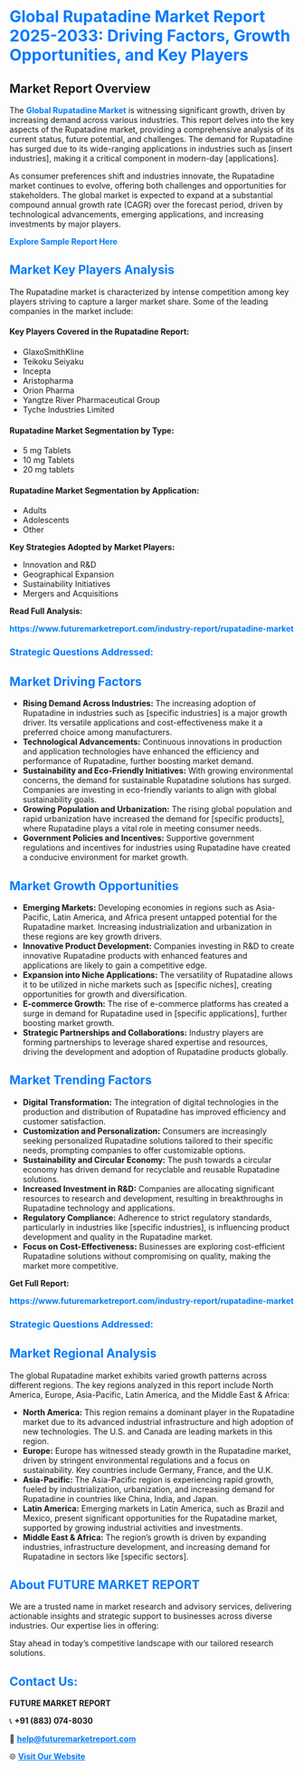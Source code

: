 <h1 style="color: #007BFF;">Global Rupatadine Market Report 2025-2033: Driving Factors, Growth Opportunities, and Key Players</h1>

<section id="overview">
<h2>Market Report Overview</h2>
<p>The <a href="https://www.futuremarketreport.com/industry-report/rupatadine-market" style="color: #007BFF; text-decoration: none;"><strong>Global Rupatadine Market</strong></a> is witnessing significant growth, driven by increasing demand across various industries. This report delves into the key aspects of the Rupatadine market, providing a comprehensive analysis of its current status, future potential, and challenges. The demand for Rupatadine has surged due to its wide-ranging applications in industries such as [insert industries], making it a critical component in modern-day [applications].</p>
<p>As consumer preferences shift and industries innovate, the Rupatadine market continues to evolve, offering both challenges and opportunities for stakeholders. The global market is expected to expand at a substantial compound annual growth rate (CAGR) over the forecast period, driven by technological advancements, emerging applications, and increasing investments by major players.</p>
</section>

<section id="overview">
<p><a href="https://www.futuremarketreport.com/request-sample/reportId=61974" style="color: #007BFF; text-decoration: none;"><strong>Explore Sample Report Here</strong></a></p>
</section>

<section id="key-players">
<h2 style="color: #007BFF;">Market Key Players Analysis</h2>
<p>The Rupatadine market is characterized by intense competition among key players striving to capture a larger market share. Some of the leading companies in the market include:</p>
<h4>Key Players Covered in the Rupatadine Report:</h4>
<ul><li>GlaxoSmithKline</li><li>Teikoku Seiyaku</li><li>Incepta</li><li>Aristopharma</li><li>Orion Pharma</li><li>Yangtze River Pharmaceutical Group</li><li>Tyche Industries Limited</li></ul>
<h4>Rupatadine Market Segmentation by Type:</h4>
<ul><li>5 mg Tablets</li><li>10 mg Tablets</li><li>20 mg tablets</li></ul>

<h4>Rupatadine Market Segmentation by Application:</h4>
<ul><li>Adults</li><li>Adolescents</li><li>Other</li></ul>
<p><strong>Key Strategies Adopted by Market Players:</strong></p>
<ul>
<li>Innovation and R&D</li>
<li>Geographical Expansion</li>
<li>Sustainability Initiatives</li>
<li>Mergers and Acquisitions</li>
</ul>
</section>

<section>
<p><strong>Read Full Analysis: </strong></p><a href="https://www.futuremarketreport.com/industry-report/rupatadine-market" style="color: #007BFF; text-decoration: none;"><strong>https://www.futuremarketreport.com/industry-report/rupatadine-market</strong></a>
<h3 style="color: #007BFF;">Strategic Questions Addressed:</h3>
</section>

<section id="driving-factors">
<h2 style="color: #007BFF;">Market Driving Factors</h2>
<ul>
<li><strong>Rising Demand Across Industries:</strong> The increasing adoption of Rupatadine in industries such as [specific industries] is a major growth driver. Its versatile applications and cost-effectiveness make it a preferred choice among manufacturers.</li>
<li><strong>Technological Advancements:</strong> Continuous innovations in production and application technologies have enhanced the efficiency and performance of Rupatadine, further boosting market demand.</li>
<li><strong>Sustainability and Eco-Friendly Initiatives:</strong> With growing environmental concerns, the demand for sustainable Rupatadine solutions has surged. Companies are investing in eco-friendly variants to align with global sustainability goals.</li>
<li><strong>Growing Population and Urbanization:</strong> The rising global population and rapid urbanization have increased the demand for [specific products], where Rupatadine plays a vital role in meeting consumer needs.</li>
<li><strong>Government Policies and Incentives:</strong> Supportive government regulations and incentives for industries using Rupatadine have created a conducive environment for market growth.</li>
</ul>
</section>

<section id="growth-opportunities">
<h2 style="color: #007BFF;">Market Growth Opportunities</h2>
<ul>
<li><strong>Emerging Markets:</strong> Developing economies in regions such as Asia-Pacific, Latin America, and Africa present untapped potential for the Rupatadine market. Increasing industrialization and urbanization in these regions are key growth drivers.</li>
<li><strong>Innovative Product Development:</strong> Companies investing in R&D to create innovative Rupatadine products with enhanced features and applications are likely to gain a competitive edge.</li>
<li><strong>Expansion into Niche Applications:</strong> The versatility of Rupatadine allows it to be utilized in niche markets such as [specific niches], creating opportunities for growth and diversification.</li>
<li><strong>E-commerce Growth:</strong> The rise of e-commerce platforms has created a surge in demand for Rupatadine used in [specific applications], further boosting market growth.</li>
<li><strong>Strategic Partnerships and Collaborations:</strong> Industry players are forming partnerships to leverage shared expertise and resources, driving the development and adoption of Rupatadine products globally.</li>
</ul>
</section>

<section id="trending-factors">
<h2 style="color: #007BFF;">Market Trending Factors</h2>
<ul>
<li><strong>Digital Transformation:</strong> The integration of digital technologies in the production and distribution of Rupatadine has improved efficiency and customer satisfaction.</li>
<li><strong>Customization and Personalization:</strong> Consumers are increasingly seeking personalized Rupatadine solutions tailored to their specific needs, prompting companies to offer customizable options.</li>
<li><strong>Sustainability and Circular Economy:</strong> The push towards a circular economy has driven demand for recyclable and reusable Rupatadine solutions.</li>
<li><strong>Increased Investment in R&D:</strong> Companies are allocating significant resources to research and development, resulting in breakthroughs in Rupatadine technology and applications.</li>
<li><strong>Regulatory Compliance:</strong> Adherence to strict regulatory standards, particularly in industries like [specific industries], is influencing product development and quality in the Rupatadine market.</li>
<li><strong>Focus on Cost-Effectiveness:</strong> Businesses are exploring cost-efficient Rupatadine solutions without compromising on quality, making the market more competitive.</li>
</ul>
</section>

<section>
<p><strong>Get Full Report: </strong></p><a href="https://www.futuremarketreport.com/industry-report/rupatadine-market" style="color: #007BFF; text-decoration: none;"><strong>https://www.futuremarketreport.com/industry-report/rupatadine-market</strong></a>
<h3 style="color: #007BFF;">Strategic Questions Addressed:</h3>
</section>


<section id="regional-analysis">
<h2 style="color: #007BFF;">Market Regional Analysis</h2>
<p>The global Rupatadine market exhibits varied growth patterns across different regions. The key regions analyzed in this report include North America, Europe, Asia-Pacific, Latin America, and the Middle East & Africa:</p>
<ul>
<li><strong>North America:</strong> This region remains a dominant player in the Rupatadine market due to its advanced industrial infrastructure and high adoption of new technologies. The U.S. and Canada are leading markets in this region.</li>
<li><strong>Europe:</strong> Europe has witnessed steady growth in the Rupatadine market, driven by stringent environmental regulations and a focus on sustainability. Key countries include Germany, France, and the U.K.</li>
<li><strong>Asia-Pacific:</strong> The Asia-Pacific region is experiencing rapid growth, fueled by industrialization, urbanization, and increasing demand for Rupatadine in countries like China, India, and Japan.</li>
<li><strong>Latin America:</strong> Emerging markets in Latin America, such as Brazil and Mexico, present significant opportunities for the Rupatadine market, supported by growing industrial activities and investments.</li>
<li><strong>Middle East & Africa:</strong> The region’s growth is driven by expanding industries, infrastructure development, and increasing demand for Rupatadine in sectors like [specific sectors].</li>
</ul>
</section>

<footer>
<h2 style="color: #007BFF;">About FUTURE MARKET REPORT</h2>
<p>We are a trusted name in market research and advisory services, delivering actionable insights and strategic support to businesses across diverse industries. Our expertise lies in offering:</p>

<p>Stay ahead in today’s competitive landscape with our tailored research solutions.</p>

<h2 style="color: #007BFF;">Contact Us:</h2>
<p><strong>FUTURE MARKET REPORT</strong></p>
<p>📞 <strong>+91 (883) 074-8030</strong></p>
<p>📧 <strong><a href="mailto:help@futuremarketreport.com" style="color: #007BFF;">help@futuremarketreport.com</a></strong></p>
<p>🌐 <strong><a href="https://www.futuremarketreport.com/" style="color: #007BFF;">Visit Our Website</a></strong></p>
</footer>